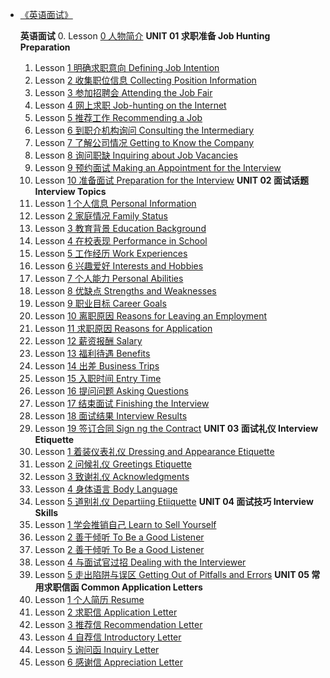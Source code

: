 *   [《英语面试》](/)

    **英语面试**
    0.  Lesson [0 人物简介](./f0000.md)
    **UNIT 01 求职准备 Job Hunting Preparation**
    1.  Lesson [1 明确求职意向 Defining Job Intention](./f0101.md)
    2.  Lesson [2 收集职位信息 Collecting Position Information](./f0102.md)
    3.  Lesson [3 参加招聘会 Attending the Job Fair](./f0103.md)
    4.  Lesson [4 网上求职 Job-hunting on the Internet](./f0104.md)
    5.  Lesson [5 推荐工作 Recommending a Job](./f0105.md)
    6.  Lesson [6 到职介机构询问 Consulting the Intermediary](./f0106.md)
    7.  Lesson [7 了解公司情况 Getting to Know the Company](./f0107.md)
    8.  Lesson [8 询问职缺 Inquiring about Job Vacancies](./f0108.md)
    9.  Lesson [9 预约面试 Making an Appointment for the Interview](./f0109.md)
    10.  Lesson [10 准备面试 Preparation for the Interview](./f0110.md)
    **UNIT 02 面试话题 Interview Topics**
    1.  Lesson [1 个人信息 Personal Information](./f0201.md)
    2.  Lesson [2 家庭情况 Family Status](./f0202.md)
    3.  Lesson [3 教育背景 Education Background](./f0203.md)
    4.  Lesson [4 在校表现 Performance in School](./f0204.md)
    5.  Lesson [5 工作经历 Work Experiences](./f0205.md)
    6.  Lesson [6 兴趣爱好 Interests and Hobbies](./f0206.md)
    7.  Lesson [7 个人能力 Personal Abilities](./f0207.md)
    8.  Lesson [8 优缺点 Strengths and Weaknesses](./f0208.md)
    9.  Lesson [9 职业目标 Career Goals](./f0209.md)
    10.  Lesson [10 离职原因 Reasons for Leaving an Employment](./f0210.md)
    11.  Lesson [11 求职原因 Reasons for Application](./f0211.md)
    12.  Lesson [12 薪资报酬 Salary](./f0212.md)
    13.  Lesson [13 福利待遇 Benefits](./f0213.md)
    14.  Lesson [14 出差 Business Trips](./f0214.md)
    15.  Lesson [15 入职时间 Entry Time](./f0215.md)
    16.  Lesson [16 提问问题 Asking Questions](./f0216.md)
    17.  Lesson [17 结束面试 Finishing the Interview](./f0217.md)
    18.  Lesson [18 面试结果 Interview Results](./f0218.md)
    19.  Lesson [19 签订合同 Sign ng the Contract](./f0219.md)
    **UNIT 03 面试礼仪 Interview Etiquette**
    1.  Lesson [1 着装仪表礼仪 Dressing and Appearance Etiquette](./f0301.md)
    2.  Lesson [2 问候礼仪 Greetings Etiquette](./f0302.md)
    3.  Lesson [3 致谢礼仪 Acknowledgments](./f0303.md)
    4.  Lesson [4 身体语言 Body Language](./f0304.md)
    5.  Lesson [5 道别礼仪 Departiing Etiiquette](./f0305.md)
    **UNIT 04 面试技巧 Interview Skills**
    1.  Lesson [1 学会推销自己 Learn to Sell Yourself](./f0401.md)
    2.  Lesson [2 善于倾听 To Be a Good Listener](./f0402.md)
    2.  Lesson [2 善于倾听 To Be a Good Listener](./f0402.md)
    4.  Lesson [4 与面试官过招 Dealing with the Interviewer](./f0404.md)
    5.  Lesson [5 走出陷阱与误区 Getting Out of Pitfalls and Errors](./f0405.md)
    **UNIT 05 常用求职信函 Common Application Letters**
    1.  Lesson [1 个人简历 Resume](./f0501.md)
    2.  Lesson [2 求职信 Application Letter](./f0502.md)
    3.  Lesson [3 推荐信 Recommendation Letter](./f0503.md)
    4.  Lesson [4 自荐信 Introductory Letter](./f0504.md)
    5.  Lesson [5 询问函 Inquiry Letter](./f0505.md)
    6.  Lesson [6 感谢信 Appreciation Letter](./f0506.md)


